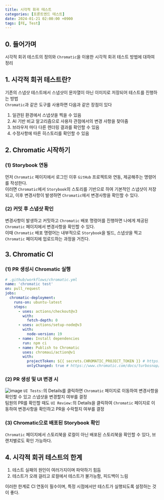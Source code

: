```yaml
---
title: 시각적 회귀 테스트
categories: [프론트엔드 테스트]
date: 2024-01-21 02:00:00 +0900
tags: [FE, Test]
---
```


## 0. 들어가며
시각적 회귀 테스트의 정의와 `Chromatic`을 이용한 시각적 회귀 테스트 방법에 대하여 정리

## 1. 시각적 회귀 테스트란?
기존의 스냅샷 테스트에서 스냅샷이 문자열이 아닌 이미지로 저장되어 테스트를 진행하는 방법  
`Chromatic`과 같은 도구를 사용하면 다음과 같은 장점이 있다  

1. 일관된 환경에서 스냅샷을 찍을 수 있음
2. AI 기반 비교 알고리즘으로 사용자 관점에서의 변경 사항을 찾아줌
3. 브라우저 마다 다른 렌더링 결과를 확인할 수 있음
4. 수정사항에 따른 히스토리를 확인할 수 있음


## 2. Chromatic 시작하기

### (1) Storybook 연동
먼저 `Chromatic` 페이지에서 로그인 이후 `GitHub` 프로젝트와 연동, 제공해주는 명령어를 작성한다.  
이러면 `Chromatic`에서 `Storybook`의 스토리를 기반으로 하여 기본적인 스냅샷이 저장되고, 이후 변경사항이 발생하면 `Chromatic`에서 변경사항을 확인할 수 있다.

### (2) 커밋 후 스냅샷 확인
변경사항이 발생하고 커밋하고 `Chromatic` 배포 명령어를 진행하면 나에게 제공된 `Chromatic` 페이지에서 변경사항을 확인할 수 있다.  
이때 `Chromatic` 배포 명령어는 내부적으로 `Storybook`을 빌드, 스냅샷을 찍고 `Chromatic` 페이지에 업로드하는 과정을 거친다.

## 3. Chromatic CI

### (1) PR 생성시 Chromatic 실행  
```yml
# .github/workflows/chromatic.yml
name: 'chromatic test'
on: pull_request
jobs:
  chromatic-deployment:
    runs-on: ubuntu-latest
    steps:
      - uses: actions/checkout@v3
        with:
          fetch-depth: 0
      - uses: actions/setup-node@v3
        with:
          node-version: 19
      - name: Install dependencies
        run: npm ci
      - name: Publish to Chromatic
        uses: chromaui/action@v1
        with:
          projectToken: ${{ secrets.CHROMATIC_PROJECT_TOKEN }} # https://www.chromatic.com/docs/github-actions/
          onlyChanged: true # https://www.chromatic.com/docs/turbosnap/#turbosnap
```

### (2) PR 생성 및 UI 변경 시
![image](https://github.com/Jeongseulho/Jeongseulho/assets/110578739/fa3b46d8-1477-408c-9fdf-93234e7438b2)
`UI Tests:`의 Details를 클릭하면 `Chromatic` 페이지로 이동하여 변경사항을 확인할 수 있고 스냅샷을 변경할지 여부를 결정  
팀원의 PR를 확인할 때도 `UI Review:`의 Details을 클릭하여 `Chromatic` 페이지로 이동하여 변경사항을 확인하고 PR을 수락할지 여부를 결정


### (3) Chromatic으로 배포된 Storybook 확인
`Chromatic` 페이지에서 스토리북을 로컬이 아닌 배포된 스토리북을 확인할 수 있다, 브랜치별로도 확인 가능하다.

## 4. 시각적 회귀 테스트의 한계
1. 테스트 실패의 원인이 여러가지이며 파악하기 힘듬
2. 테스트가 오래 걸리고 로컬에서 테스트가 불가능함, 피드백이 느림  

이러한 한계로 CI 연동이 필수이며, 특정 시점에서만 테스트가 실행되도록 설정하는 것이 좋다.
